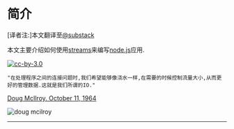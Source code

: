 # 简介

[译者注:]本文翻译至[@substack](https://github.com/substack/stream-handbook)

本文主要介绍如何使用[streams](http://nodejs.org/docs/latest/api/stream.html)来编写[node.js](http://nodejs.org/)应用.

[![cc-by-3.0](http://i.creativecommons.org/l/by/3.0/80x15.png)](http://creativecommons.org/licenses/by/3.0/)

```
"在处理程序之间的连接问题时,我们希望能够像浇水一样,在需要的时候控制流量大小,从而更好的管理数据.这就是我们所谓的IO."
```

[Doug McIlroy. October 11, 1964](http://cm.bell-labs.com/who/dmr/mdmpipe.html)

![doug mcilroy](http://substack.net/images/mcilroy.png)

***


